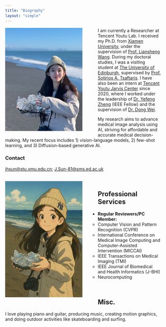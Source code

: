 ```yaml
---
title: "Biography"
layout: "simple"
---
```


<img src="./jh.jpg" width="250px" alt="Image" style="float: left; margin-right: 50px; margin-bottom: 20px;">

<!-- I am currently a Researcher at Tencent Youtu Lab. I received my Ph.D. from [Xiamen University](https://www.xmu.edu.cn/), under the supervision of [Prof. Liansheng Wang](https://xmu-lswang.github.io/). Additionally, I was a visiting student at [The University of Edinburgh](https://www.ed.ac.uk/), where I am supervised by [Prof. Sotirios A. Tsaftaris](https://vios.science/team/tsaftaris). Since 2020, I have been an intern at [Tencent Youtu Jarvis Center](https://jarvislab.tencent.com/index-en.html), led by [Dr. Yefeng Zheng](https://scholar.google.com/citations?hl=en&user=vAIECxgAAAAJ) (IEEE Fellow) and supervised by [Dr. Dong Wei](https://scholar.google.com/citations?user=njMpTPwAAAAJ&hl=en). -->

I am currently a Researcher at Tencent Youtu Lab. I received my Ph.D. from [Xiamen University](https://www.xmu.edu.cn/), under the supervision of [Prof. Liansheng Wang](https://xmu-lswang.github.io/). During my doctoral studies, I was a visiting student at [The University of Edinburgh](https://www.ed.ac.uk/), supervised by [Prof. Sotirios A. Tsaftaris](https://vios.science/team/tsaftaris). I have also been an intern at [Tencent Youtu Jarvis Center](https://jarvislab.tencent.com/index-en.html) since 2020, where I worked under the leadership of [Dr. Yefeng Zheng](https://scholar.google.com/citations?hl=en&user=vAIECxgAAAAJ) (IEEE Fellow) and the supervision of [Dr. Dong Wei](https://scholar.google.com/citations?user=njMpTPwAAAAJ&hl=en).


My research aims to advance medical image analysis using AI, striving for affordable and accurate medical decision-making. My recent focus includes 1) vision-language models, 2) few-shot learning, and 3) Diffusion-based generative AI.

### Contact
jhsun@stu.xmu.edu.cn; J.Sun-81@sms.ed.ac.uk


<br clear="left"/>

<img src="./jh2.JPG" width="250px" alt="Image" style="float: left; margin-right: 50px; margin-bottom: 10px;">

## Professional Services

- **Regular Reviewers/PC Member:**
  - Computer Vision and Pattern Recognition (CVPR)
  - International Conference on Medical Image Computing and Computer-Assisted Intervention (MICCAI)
  - IEEE Transactions on Medical Imaging (TMI)
  - IEEE Journal of Biomedical and Health Informatics (J-BHI)
  - Neurocomputing

<!--
- **Memberships:**
  - MICCAI Student
-->

<br>

## Misc.


I love playing piano and guitar, producing music, creating motion graphics, and doing outdoor activities like skateboarding and surfing.


